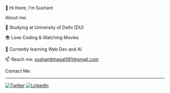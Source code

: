 👋 Hi there, i'm Sushant


About me:

🤖 Studying at University of Delhi (DU)

📚 Love Coding & Watching Movies

🌱 Currently learning Web Dev and AI

📫 Reach me: sushantbhagat561@gmail.com



Contact Me:
<hr>

[![Twitter](https://img.shields.io/badge/X-1DA1F2?style=for-the-badge&logo=x&logoColor=white)](https://x.com/Sushant1864)
[![LinkedIn](https://img.shields.io/badge/LinkedIn-0A66C2?style=for-the-badge&logo=linkedin&logoColor=white)](https://www.linkedin.com/in/sushant-bhagat-9a3587329?utm_source=share&utm_campaign=share_via&utm_content=profile&utm_medium=android_app )


